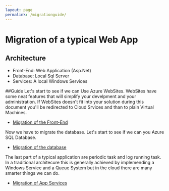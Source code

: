 ```yaml
---
layout: page
permalink: /migrationguide/
---
```

# Migration of a typical Web App #

## Architecture ##
	
- Front-End: Web Application (Asp.Net)
- Database: Local Sql Server
- Services: A local Windows Services



##Guide
Let's start to see if we can Use Azure WebSites. WebSites have some neat features that will simplify your develpment and your administration. If WebSites doesn't fit into your solution during this document you'll be redirected to Cloud Srvices and than to plain Virtual Machines.

- [Migration of the Front-End](/migrationguide/Websites/)

Now we have to migrate the database. Let's start to see if we can you Azure SQL Database.

- [Migration of the database](/migrationguide/SQL-database/)

The last part of a typical application are periodic task and log running task. In a traditional architecure this is generally achieved by implemending a Windows Service and a Queue System but in the cloud there are many smarter things we can do.

- [Migration of App Services](/migrationguide/services/)


